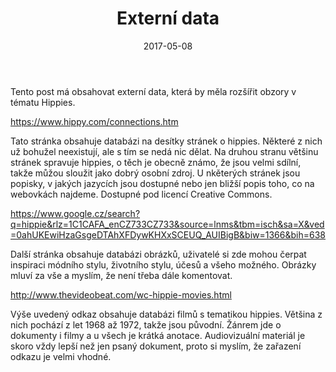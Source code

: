 ﻿---
layout: post
title:  "Externí data"
date:   2017-05-08
tags: 
    - rozšíření obzorů
---

Tento post má obsahovat externí data, která by měla rozšířit obzory v tématu Hippies.

<https://www.hippy.com/connections.htm>

Tato stránka obsahuje databázi na desítky stránek o hippies. Některé z nich už bohužel neexistují, ale s tím se nedá nic dělat.
Na druhou stranu většinu stránek spravuje hippies, o těch je obecně známo, že jsou velmi sdílní, takže můžou sloužit jako dobrý osobní zdroj.
U nkěterých stránek jsou popisky, v jakých jazycích jsou dostupné nebo jen bližší popis toho, co na webovkách najdeme.
Dostupné pod licencí Creative Commons.


<https://www.google.cz/search?q=hippie&rlz=1C1CAFA_enCZ733CZ733&source=lnms&tbm=isch&sa=X&ved=0ahUKEwiHzaGsgeDTAhXFDywKHXxSCEUQ_AUIBigB&biw=1366&bih=638>

Další stránka obsahuje databázi obrázků, uživatelé si zde mohou čerpat inspiraci módního stylu, životního stylu, účesů a všeho možného. Obrázky mluví za vše a myslím, že není třeba dále komentovat.


<http://www.thevideobeat.com/wc-hippie-movies.html>

Výše uvedený odkaz obsahuje databázi filmů s tematikou hippies. Většina z nich pochází z let 1968 až 1972, takže jsou původní. Žánrem jde o dokumenty i filmy a u všech je krátká anotace.
Audiovizuální materiál je skoro vždy lepší než jen psaný dokument, proto si myslím, že zařazení odkazu je velmi vhodné.

